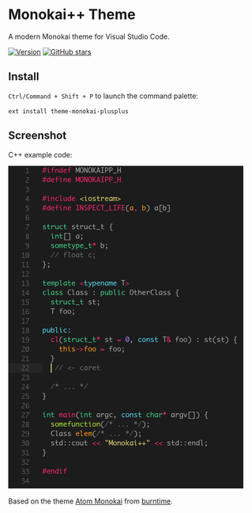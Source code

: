 # Monokai++ Theme

A modern Monokai theme for Visual Studio Code.

[![Version](https://vsmarketplacebadge.apphb.com/version/dcasella.monokai-plusplus.svg)](https://marketplace.visualstudio.com/items?itemName=dcasella.monokai-plusplus)
[![GitHub stars](https://img.shields.io/github/stars/dcasella/monokai-plusplus.svg?style=social&label=Star)](https://github.com/dcasella/monokai-plusplus)

## Install

`Ctrl/Command + Shift + P` to launch the command palette:

```
ext install theme-monokai-plusplus
```

## Screenshot

C++ example code:

![Theme Screenshot](screenshot.png)

Based on the theme [Atom Monokai](https://github.com/burntime/atom-monokai) from [burntime](https://github.com/burntime).
